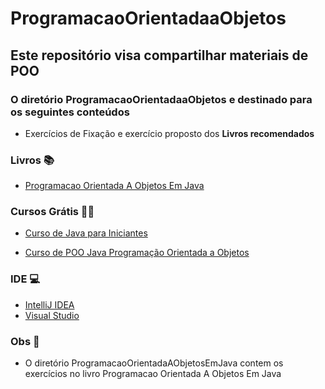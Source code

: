 # ProgramacaoOrientadaaObjetos
## Este repositório visa compartilhar materiais de POO

### O diretório ProgramacaoOrientadaaObjetos e destinado para os seguintes conteúdos 
* Exercícios de Fixação e exercício proposto dos **Livros recomendados**

### Livros 📚
* [Programacao Orientada A Objetos Em Java](https://www.amazon.com.br/Programacao-Orientada-Objetos-Em-Java/dp/8575021990)

### Cursos Grátis 👨‍🏫
* [Curso de Java para Iniciantes](https://www.youtube.com/playlist?list=PLHz_AreHm4dkI2ZdjTwZA4mPMxWTfNSpR)

* [Curso de POO Java Programação Orientada a Objetos](https://www.youtube.com/playlist?list=PLHz_AreHm4dkqe2aR0tQK74m8SFe-aGsY)

###  IDE 💻
* [IntelliJ IDEA](https://www.jetbrains.com/idea/download/download-thanks.html?platform=windows&code=IIC)
* [Visual Studio](https://code.visualstudio.com/download)

###  Obs 🚩
* O diretório ProgramacaoOrientadaAObjetosEmJava contem os exercícios no livro Programacao Orientada A Objetos Em Java




